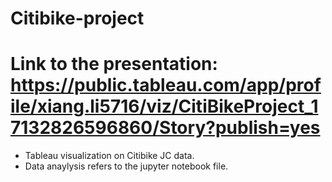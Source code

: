 # Citibike-project
# Link to the presentation: https://public.tableau.com/app/profile/xiang.li5716/viz/CitiBikeProject_17132826596860/Story?publish=yes

* Tableau visualization on Citibike JC data.
* Data anaylysis refers to the jupyter notebook file.